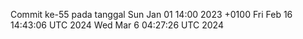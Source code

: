 Commit ke-55 pada tanggal Sun Jan 01 14:00 2023 +0100
Fri Feb 16 14:43:06 UTC 2024
Wed Mar  6 04:27:26 UTC 2024
